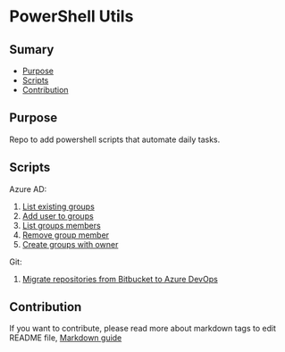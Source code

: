 # PowerShell Utils

## Sumary
* [Purpose](#purpose)
* [Scripts](#scripts)
* [Contribution](#Contribution)

## Purpose
Repo to add powershell scripts that automate daily tasks.

## Scripts
Azure AD:  
1. [List existing groups](https://github.com/renanlq/powershell-utils/blob/master/azuread/group-list.ps1)
2. [Add user to groups](https://github.com/renanlq/powershell-utils/blob/master/azuread/group-member-add.ps1)
3. [List groups members](https://github.com/renanlq/powershell-utils/blob/master/azuread/group-member-list.ps1)
4. [Remove group member](https://github.com/renanlq/powershell-utils/blob/master/azuread/group-member-remove.ps1)
5. [Create groups with owner](https://github.com/renanlq/powershell-utils/blob/master/azuread/group-new.ps1)

Git:  
1. [Migrate repositories from Bitbucket to Azure DevOps](https://github.com/renanlq/powershell-utils/blob/master/git/bitbucket-azuredevops.ps1)

## Contribution
If you want to contribute, please read more about markdown tags to edit README file, [Markdown guide](https://docs.microsoft.com/en-us/vsts/project/wiki/markdown-guidance?view=vsts)
